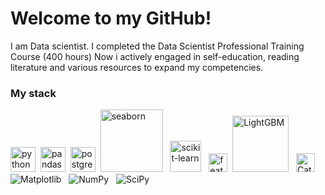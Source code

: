 <h1 align="left"> Welcome to my GitHub!</h1>
I am Data scientist.
I completed the Data Scientist Professional Training Course (400 hours)
Now i  actively engaged in self-education, reading literature and various resources to expand my competencies.



### My stack 
<img src="https://cdn.jsdelivr.net/gh/devicons/devicon/icons/python/python-original-wordmark.svg"  title ="python"  width="40" heitght ="40"  />&nbsp;
<img src="https://cdn.jsdelivr.net/gh/devicons/devicon/icons/pandas/pandas-original-wordmark.svg"  title ="pandas"  width="40" heitght ="40"  />&nbsp;
<img src="https://cdn.jsdelivr.net/gh/devicons/devicon/icons/postgresql/postgresql-original-wordmark.svg" title ="postgresql"  width="40" heitght ="40"  />&nbsp; 
<img src="https://seaborn.pydata.org/_images/logo-wide-lightbg.svg"  title ="seaborn"  width="100" heitght ="50"  /> &nbsp; 
<img src="https://upload.wikimedia.org/wikipedia/commons/0/05/Scikit_learn_logo_small.svg"  title ="scikit-learn"  width="50" heitght ="25"  /> &nbsp; 
<img src="https://feature-engine.trainindata.com/en/latest/_images/FeatureEngine.png"  title ="feature-engine"  width="30" heitght ="25"  />&nbsp; 
<img src="https://lightgbm.readthedocs.io/en/stable/_images/LightGBM_logo_black_text.svg"  title ="LightGBM"  width="90" heitght ="45"  /> &nbsp; 
<img src="https://upload.wikimedia.org/wikipedia/commons/c/cc/CatBoostLogo.png"  title ="CatBoost"  width="30" heitght ="30"  /> &nbsp; 
 ![Matplotlib](https://img.shields.io/badge/Matplotlib-%23ffffff.svg?style=for-the-badge&logo=Matplotlib&logoColor=black)  &nbsp; 
 ![NumPy](https://img.shields.io/badge/numpy-%23013243.svg?style=for-the-badge&logo=numpy&logoColor=white)  &nbsp; 
 ![SciPy](https://img.shields.io/badge/SciPy-%230C55A5.svg?style=for-the-badge&logo=scipy&logoColor=%white) 
<!---

<h3 align="center">Computer science student, IT news writer from Russia 🇷🇺</h3>

- 👋 Hi, I’m @GrigoriyKhanov
- 👀 I’m interested in ...
- 🌱 I’m currently learning ...
- 💞️ I’m looking to collaborate on ...
- 📫 How to reach me ...
- 😄 Pronouns: ...
- ⚡ Fun fact: ...


GrigoriyKhanov/GrigoriyKhanov is a ✨ special ✨ repository because its `README.md` (this file) appears on your GitHub profile.
You can click the Preview link to take a look at your changes.
--->
